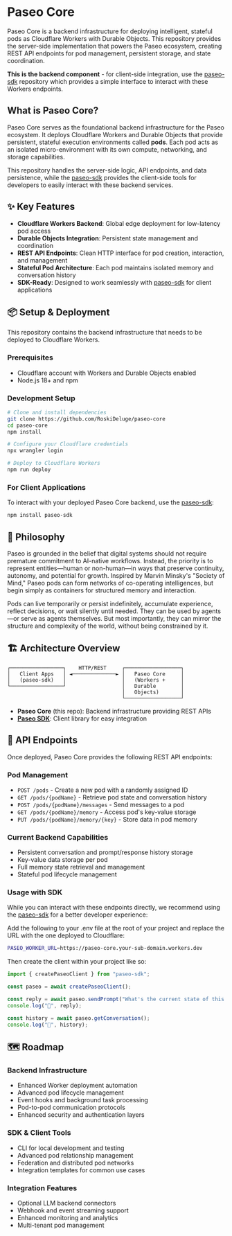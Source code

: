 # Paseo Core

Paseo Core is a backend infrastructure for deploying intelligent, stateful pods as Cloudflare Workers with Durable Objects. This repository provides the server-side implementation that powers the Paseo ecosystem, creating REST API endpoints for pod management, persistent storage, and state coordination.

**This is the backend component** - for client-side integration, use the [paseo-sdk](https://github.com/RoskiDeluge/paseo-sdk) repository which provides a simple interface to interact with these Workers endpoints.

## What is Paseo Core?

Paseo Core serves as the foundational backend infrastructure for the Paseo ecosystem. It deploys Cloudflare Workers and Durable Objects that provide persistent, stateful execution environments called **pods**. Each pod acts as an isolated micro-environment with its own compute, networking, and storage capabilities.

This repository handles the server-side logic, API endpoints, and data persistence, while the [paseo-sdk](https://github.com/RoskiDeluge/paseo-sdk) provides the client-side tools for developers to easily interact with these backend services.


## ✨ Key Features

- **Cloudflare Workers Backend**: Global edge deployment for low-latency pod access
- **Durable Objects Integration**: Persistent state management and coordination
- **REST API Endpoints**: Clean HTTP interface for pod creation, interaction, and management
- **Stateful Pod Architecture**: Each pod maintains isolated memory and conversation history
- **SDK-Ready**: Designed to work seamlessly with [paseo-sdk](https://github.com/RoskiDeluge/paseo-sdk) for client applications

## 📦 Setup & Deployment

This repository contains the backend infrastructure that needs to be deployed to Cloudflare Workers.

### Prerequisites
- Cloudflare account with Workers and Durable Objects enabled
- Node.js 18+ and npm

### Development Setup

```bash
# Clone and install dependencies
git clone https://github.com/RoskiDeluge/paseo-core
cd paseo-core
npm install

# Configure your Cloudflare credentials
npx wrangler login

# Deploy to Cloudflare Workers
npm run deploy
```

### For Client Applications

To interact with your deployed Paseo Core backend, use the [paseo-sdk](https://github.com/RoskiDeluge/paseo-sdk):

```bash
npm install paseo-sdk
```

## 🧠 Philosophy

Paseo is grounded in the belief that digital systems should not require premature commitment to AI-native workflows. Instead, the priority is to represent entities—human or non-human—in ways that preserve continuity, autonomy, and potential for growth. Inspired by Marvin Minsky's "Society of Mind," Paseo pods can form networks of co-operating intelligences, but begin simply as containers for structured memory and interaction.

Pods can live temporarily or persist indefinitely, accumulate experience, reflect decisions, or wait silently until needed. They can be used by agents—or serve as agents themselves. But most importantly, they can mirror the structure and complexity of the world, without being constrained by it.

## 🏗 Architecture Overview

```
┌─────────────────┐    HTTP/REST     ┌──────────────────┐
│   Client Apps   │ ◄──────────────► │   Paseo Core     │
│   (paseo-sdk)   │                  │   (Workers +     │
└─────────────────┘                  │   Durable        │
                                     │   Objects)       │
                                     └──────────────────┘
```

- **Paseo Core** (this repo): Backend infrastructure providing REST APIs
- **[Paseo SDK](https://github.com/RoskiDeluge/paseo-sdk)**: Client library for easy integration

## 🔧 API Endpoints

Once deployed, Paseo Core provides the following REST API endpoints:

### Pod Management
- `POST /pods` - Create a new pod with a randomly assigned ID
- `GET /pods/{podName}` - Retrieve pod state and conversation history
- `POST /pods/{podName}/messages` - Send messages to a pod
- `GET /pods/{podName}/memory` - Access pod's key-value storage
- `PUT /pods/{podName}/memory/{key}` - Store data in pod memory

### Current Backend Capabilities
- Persistent conversation and prompt/response history storage
- Key-value data storage per pod
- Full memory state retrieval and management
- Stateful pod lifecycle management

### Usage with SDK

While you can interact with these endpoints directly, we recommend using the [paseo-sdk](https://github.com/RoskiDeluge/paseo-sdk) for a better developer experience:

Add the following to your .env file at the root of your project and replace the URL with the one deployed to Cloudflare:
```bash
PASEO_WORKER_URL=https://paseo-core.your-sub-domain.workers.dev
```

Then create the client within your project like so:
```javascript
import { createPaseoClient } from "paseo-sdk";

const paseo = await createPaseoClient();

const reply = await paseo.sendPrompt("What's the current state of this entity?");
console.log("🤖", reply);

const history = await paseo.getConversation();
console.log("🧠", history);
```

## 🗺 Roadmap

### Backend Infrastructure
- Enhanced Worker deployment automation
- Advanced pod lifecycle management
- Event hooks and background task processing
- Pod-to-pod communication protocols
- Enhanced security and authentication layers

### SDK & Client Tools
- CLI for local development and testing
- Advanced pod relationship management
- Federation and distributed pod networks
- Integration templates for common use cases

### Integration Features
- Optional LLM backend connectors
- Webhook and event streaming support
- Enhanced monitoring and analytics
- Multi-tenant pod management

